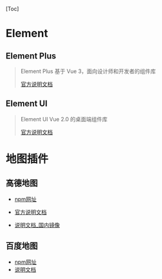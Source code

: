 [Toc]

# Element

## Element Plus

> Element Plus 基于 Vue 3，面向设计师和开发者的组件库
>
> [官方说明文档](https://element-plus.gitee.io/zh-CN/)

## Element UI

>  Element UI Vue 2.0 的桌面端组件库
>
> [官方说明文档](https://element.eleme.cn/#/zh-CN)

# 地图插件

## 高德地图

- [npm网址](https://www.npmjs.com/package/@amap/amap-vue)

- [官方说明文档](https://liuji-jim.github.io/amap-vue/)
- [说明文档_国内镜像](https://jimnox.gitee.io/amap-vue/ )

## 百度地图

- [npm网址](https://www.npmjs.com/search?q=vue-baidu-map)
- [说明文档](https://dafrok.github.io/vue-baidu-map/#/)

